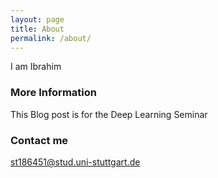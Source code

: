 ```yaml
---
layout: page
title: About
permalink: /about/
---
```


I am Ibrahim 

### More Information

This Blog post is for the Deep Learning Seminar

### Contact me

[st186451@stud.uni-stuttgart.de](mailto:email@domain.com)
